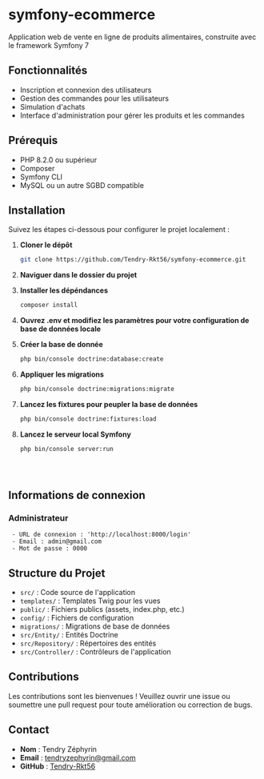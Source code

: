 # symfony-ecommerce
Application web de vente en ligne de produits alimentaires, construite avec le framework Symfony 7

## Fonctionnalités
- Inscription et connexion des utilisateurs
- Gestion des commandes pour les utilisateurs
- Simulation d'achats
- Interface d'administration pour gérer les produits et les commandes

## Prérequis
- PHP 8.2.0 ou supérieur
- Composer
- Symfony CLI
- MySQL ou un autre SGBD compatible

## Installation
Suivez les étapes ci-dessous pour configurer le projet localement :

1. **Cloner le dépôt**

   ```bash
   git clone https://github.com/Tendry-Rkt56/symfony-ecommerce.git

2. **Naviguer dans le dossier du projet**

3. **Installer les dépéndances**
    
    ```bash
    composer install

4. **Ouvrez .env et modifiez les paramètres pour votre configuration de base de données locale** 

5. **Créer la base de donnée**

    ```bash
    php bin/console doctrine:database:create

6. **Appliquer les migrations**
    
    ```bash
    php bin/console doctrine:migrations:migrate

7. **Lancez les fixtures pour peupler la base de données**

    ```bash
    php bin/console doctrine:fixtures:load

8. **Lancez le serveur local Symfony**

    ```bash
    php bin/console server:run


  
## Informations de connexion 
  ### Administrateur
     - URL de connexion : 'http://localhost:8000/login'
     - Email : admin@gmail.com
     - Mot de passe : 0000

## Structure du Projet
- `src/` : Code source de l'application
- `templates/` : Templates Twig pour les vues
- `public/` : Fichiers publics (assets, index.php, etc.)
- `config/` : Fichiers de configuration
- `migrations/` : Migrations de base de données
- `src/Entity/` : Entités Doctrine
- `src/Repository/` : Répertoires des entités
- `src/Controller/` : Contrôleurs de l'application

## Contributions
Les contributions sont les bienvenues ! Veuillez ouvrir une issue ou soumettre une pull request pour toute amélioration ou correction de bugs.

## Contact
- **Nom** : Tendry Zéphyrin
- **Email** : tendryzephyrin@gmail.com
- **GitHub** : [Tendry-Rkt56](https://github.com/Tendry-Rkt56)
